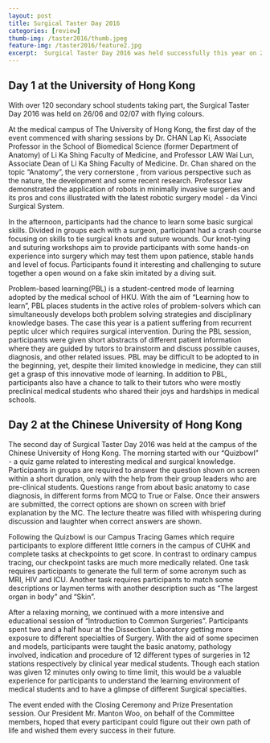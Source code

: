 ```yaml
---
layout: post
title: Surgical Taster Day 2016
categories: [review]
thumb-img: /taster2016/thumb.jpeg
feature-img: /taster2016/feature2.jpg
excerpt:  Surgical Taster Day 2016 was held successfully this year on 26/06 and 02/07...
---
```


## Day 1 at the University of Hong Kong

With over 120 secondary school students taking part, the Surgical Taster Day 2016 was held on 26/06 and 02/07 with flying colours.

At the medical campus of The University of Hong Kong, the first day of the event commenced with sharing sessions by Dr. CHAN Lap Ki, Associate Professor in the School of Biomedical Science (former Department of Anatomy) of Li Ka Shing Faculty of Medicine, and Professor LAW Wai Lun, Associate Dean of Li Ka Shing Faculty of Medicine. Dr. Chan shared on the topic “Anatomy”, the very cornerstone , from various perspective such as the nature, the development and some recent research. Professor Law demonstrated the application of robots in minimally invasive surgeries and its pros and cons illustrated with the latest robotic surgery model - da Vinci Surgical System.

In the afternoon, participants had the chance to learn some basic surgical skills. Divided in groups each with a surgeon, participant had a crash course focusing on skills to tie surgical knots and suture wounds. Our knot-tying and suturing workshops aim to provide participants with some hands-on experience into surgery which may test them upon patience, stable hands and level of focus. Participants found it interesting and challenging to suture together a open wound on a fake skin imitated by a diving suit.

Problem-based learning(PBL) is a student-centred mode of learning adopted by the medical school of HKU. With the aim of “Learning how to learn”, PBL places students in the active roles of problem-solvers which can simultaneously develops both problem solving strategies and disciplinary knowledge bases. The case this year is a patient suffering from recurrent peptic ulcer which requires surgical intervention. During the PBL session, participants were given short abstracts of different patient information where they are guided by tutors to brainstorm and discuss possible causes, diagnosis, and other related issues. PBL may be difficult to be adopted to in the beginning, yet, despite their limited knowledge in medicine, they can still get a grasp of this innovative mode of learning. In addition to PBL, participants also have a chance to talk to their tutors who were mostly preclinical medical students who shared their joys and hardships in medical schools.

## Day 2 at the Chinese University of Hong Kong

The second day of Surgical Taster Day 2016 was held at the campus of the Chinese University of Hong Kong. The morning started with our “Quizbowl” - a quiz game related to interesting medical and surgical knowledge. Participants in groups are required to answer the question shown on screen within a short duration, only with the help from their group leaders who are pre-clinical students. Questions range from about basic anatomy to case diagnosis, in different forms from MCQ to True or False. Once their answers are submitted, the correct options are shown on screen with brief explanation by the MC. The lecture theatre was filled with whispering during discussion and laughter when correct answers are shown.

Following the Quizbowl is our Campus Tracing Games which require participants to explore different little corners in the campus of CUHK and complete tasks at checkpoints to get score. In contrast to ordinary campus tracing, our checkpoint tasks are much more medically related. One task requires participants to generate the full term of some acronym such as MRI, HIV and ICU. Another task requires participants to match some descriptions or laymen terms with another description such as “The largest organ in body” and “Skin”.

After a relaxing morning, we continued with a more intensive and educational session of “Introduction to Common Surgeries”. Participants spent two and a half hour at the Dissection Laboratory getting more exposure to different specialties of Surgery. With the aid of some specimen and models, participants were taught the basic anatomy, pathology involved, indication and procedure of 12 different types of surgeries in 12 stations respectively by clinical year medical students. Though each station was given 12 minutes only owing to time limit, this would be a valuable experience for participants to understand the learning environment of medical students and to have a glimpse of different Surgical specialties.

The event ended with the Closing Ceremony and Prize Presentation session. Our President Mr. Manton Woo, on behalf of the Committee members,  hoped that every participant could figure out their own path of life and wished them every success in their future.
